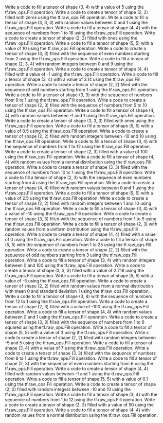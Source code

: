 Write a code to fill a tensor of shape (3, 4) with a value of 5 using the tf.raw_ops.Fill operation.
Write a code to create a tensor of shape (2, 2) filled with zeros using the tf.raw_ops.Fill operation.
Write a code to fill a tensor of shape (3, 3, 3) with random values between 0 and 1 using the tf.raw_ops.Fill operation.
Write a code to fill a tensor of shape (4, 4) with the sequence of numbers from 1 to 16 using the tf.raw_ops.Fill operation.
Write a code to create a tensor of shape (2, 2) filled with ones using the tf.raw_ops.Fill operation.
Write a code to fill a tensor of shape (5, 5) with a value of 10 using the tf.raw_ops.Fill operation.
Write a code to create a tensor of shape (3, 3) filled with the sequence of even numbers starting from 2 using the tf.raw_ops.Fill operation.
Write a code to fill a tensor of shape (2, 3, 4) with random integers between 0 and 9 using the tf.raw_ops.Fill operation.
Write a code to create a tensor of shape (4, 4) filled with a value of -1 using the tf.raw_ops.Fill operation.
Write a code to fill a tensor of shape (3, 4) with a value of 3.14 using the tf.raw_ops.Fill operation.
Write a code to create a tensor of shape (2, 2) filled with the sequence of odd numbers starting from 1 using the tf.raw_ops.Fill operation.
Write a code to fill a tensor of shape (3, 3) with the sequence of numbers from 9 to 1 using the tf.raw_ops.Fill operation.
Write a code to create a tensor of shape (2, 3) filled with the sequence of numbers from 5 to 10 using the tf.raw_ops.Fill operation.
Write a code to fill a tensor of shape (4, 4) with random values between -1 and 1 using the tf.raw_ops.Fill operation.
Write a code to create a tensor of shape (3, 3, 3) filled with ones using the tf.raw_ops.Fill operation.
Write a code to fill a tensor of shape (5, 5) with a value of 0.5 using the tf.raw_ops.Fill operation.
Write a code to create a tensor of shape (2, 2) filled with random integers between -10 and 10 using the tf.raw_ops.Fill operation.
Write a code to fill a tensor of shape (3, 4) with the sequence of numbers from 1 to 12 using the tf.raw_ops.Fill operation.
Write a code to create a tensor of shape (2, 3) filled with a value of 100 using the tf.raw_ops.Fill operation.
Write a code to fill a tensor of shape (4, 4) with random values from a normal distribution using the tf.raw_ops.Fill operation.
Write a code to create a tensor of shape (3, 3) filled with the sequence of numbers from 10 to 1 using the tf.raw_ops.Fill operation.
Write a code to fill a tensor of shape (2, 3) with the sequence of even numbers starting from 4 using the tf.raw_ops.Fill operation.
Write a code to create a tensor of shape (4, 4) filled with random values between 0 and 1 using the tf.raw_ops.Fill operation.
Write a code to fill a tensor of shape (5, 5) with a value of 2.5 using the tf.raw_ops.Fill operation.
Write a code to create a tensor of shape (2, 2) filled with random integers between 1 and 10 using the tf.raw_ops.Fill operation.
Write a code to fill a tensor of shape (3, 4) with a value of -10 using the tf.raw_ops.Fill operation.
Write a code to create a tensor of shape (3, 3) filled with the sequence of numbers from 1 to 9 using the tf.raw_ops.Fill operation.
Write a code to fill a tensor of shape (2, 3) with random values from a uniform distribution using the tf.raw_ops.Fill operation.
Write a code to create a tensor of shape (4, 4) filled with a value of 0 using the tf.raw_ops.Fill operation.
Write a code to fill a tensor of shape (5, 5) with the sequence of numbers from 1 to 25 using the tf.raw_ops.Fill operation.
Write a code to create a tensor of shape (2, 2) filled with the sequence of odd numbers starting from 3 using the tf.raw_ops.Fill operation.
Write a code to fill a tensor of shape (3, 4) with random integers between 0 and 100 using the tf.raw_ops.Fill operation.
Write a code to create a tensor of shape (3, 3, 3) filled with a value of 2.718 using the tf.raw_ops.Fill operation.
Write a code to fill a tensor of shape (5, 5) with a value of -5 using the tf.raw_ops.Fill operation.
Write a code to create a tensor of shape (2, 2) filled with random values from a normal distribution with mean 0 and standard deviation 1 using the tf.raw_ops.Fill operation.
Write a code to fill a tensor of shape (3, 4) with the sequence of numbers from 12 to 1 using the tf.raw_ops.Fill operation.
Write a code to create a tensor of shape (2, 3) filled with a value of -100 using the tf.raw_ops.Fill operation.
Write a code to fill a tensor of shape (4, 4) with random values between 0 and 1 using the tf.raw_ops.Fill operation.
Write a code to create a tensor of shape (3, 3) filled with the sequence of numbers from 1 to 9 squared using the tf.raw_ops.Fill operation.
Write a code to fill a tensor of shape (5, 5) with a value of 3 using the tf.raw_ops.Fill operation.
Write a code to create a tensor of shape (2, 2) filled with random integers between -5 and 5 using the tf.raw_ops.Fill operation.
Write a code to fill a tensor of shape (3, 4) with a value of 7 using the tf.raw_ops.Fill operation.
Write a code to create a tensor of shape (3, 3) filled with the sequence of numbers from 9 to 1 using the tf.raw_ops.Fill operation.
Write a code to fill a tensor of shape (2, 3) with the sequence of even numbers starting from 6 using the tf.raw_ops.Fill operation.
Write a code to create a tensor of shape (4, 4) filled with random values between -1 and 1 using the tf.raw_ops.Fill operation.
Write a code to fill a tensor of shape (5, 5) with a value of 0.1 using the tf.raw_ops.Fill operation.
Write a code to create a tensor of shape (2, 2) filled with random integers between -10 and 10 using the tf.raw_ops.Fill operation.
Write a code to fill a tensor of shape (3, 4) with the sequence of numbers from 1 to 12 using the tf.raw_ops.Fill operation.
Write a code to create a tensor of shape (2, 3) filled with a value of 50 using the tf.raw_ops.Fill operation.
Write a code to fill a tensor of shape (4, 4) with random values from a normal distribution using the tf.raw_ops.Fill operation.